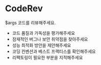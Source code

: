 # CodeRev

$args 코드를 리뷰해주세요.
- 코드 품질과 가독성을 평가해주세요
- 잠재적인 버그나 보안 취약점을 찾아주세요
- 성능 최적화 방안을 제안해주세요
- 코딩 컨벤션과 베스트 프랙티스를 확인해주세요
- 리팩토링이 필요한 부분을 지적해주세요
